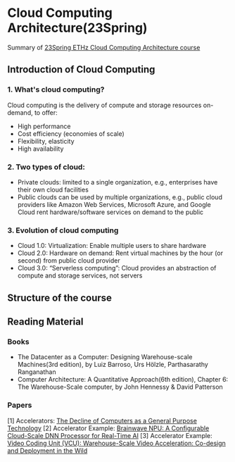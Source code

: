 # Cloud Computing Architecture(23Spring)
Summary of [23Spring ETHz Cloud Computing Architecture course](https://systems.ethz.ch/education/courses/2023-spring/cloud-computing-architecture.html)

## Introduction of Cloud Computing
### 1. What's cloud computing?
Cloud computing is the delivery of compute and storage resources on-demand, to offer:
- High performance
- Cost efficiency (economies of scale)
- Flexibility, elasticity
- High availability

### 2. Two types of cloud:
- Private clouds: limited to a single organization, e.g., enterprises have their own cloud facilities
- Public clouds can be used by multiple organizations, e.g., public cloud providers like Amazon Web Services, Microsoft Azure, and Google Cloud rent hardware/software services on demand to the public

### 3. Evolution of cloud computing
- Cloud 1.0: Virtualization: Enable multiple users to share hardware
- Cloud 2.0: Hardware on demand: Rent virtual machines by the hour (or second) from public cloud provider
- Cloud 3.0: “Serverless computing”: Cloud provides an abstraction of compute and storage services, not servers

## Structure of the course

## Reading Material
### Books
- The Datacenter as a Computer: Designing Warehouse-scale Machines(3rd edition), by Luiz Barroso, Urs Hölzle, Parthasarathy Ranganathan
- Computer Architecture: A Quantitative Approach(6th edition), Chapter 6: The Warehouse-Scale computer, by John Hennessy & David Patterson

### Papers
[1] Accelerators: [The Decline of Computers as a General Purpose Technology](https://cacm.acm.org/magazines/2021/3/250710-the-decline-of-computers-as-a-general-purpose-technology/fulltext)
[2] Accelerator Example: [Brainwave NPU: A Configurable Cloud-Scale DNN Processor for Real-Time AI](https://www.microsoft.com/en-us/research/uploads/prod/2018/06/ISCA18-Brainwave-CameraReady.pdf)
[3] Accelerator Example: [Video Coding Unit (VCU): Warehouse-Scale Video Acceleration: Co-design and Deployment in the Wild](https://research.google/pubs/pub50300/)

